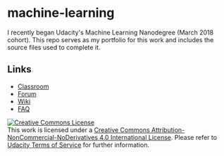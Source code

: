 # machine-learning
I recently began Udacity's Machine Learning Nanodegree (March 2018 cohort).  This repo serves as my portfolio for this work and includes the source files used to complete it.

## Links
- [Classroom](https://classroom.udacity.com/nanodegrees/nd009t/syllabus/core-curriculum)
- [Forum](https://discussions.udacity.com/)
- [Wiki](https://github.com/machinelearningnanodegree/MLND/wiki)
- [FAQ](https://github.com/machinelearningnanodegree/MLND/wiki/FAQ)


<a rel="license" href="http://creativecommons.org/licenses/by-nc-nd/4.0/"><img alt="Creative Commons License" style="border-width:0" src="https://i.creativecommons.org/l/by-nc-nd/4.0/88x31.png" /></a><br />This work is licensed under a <a rel="license" href="http://creativecommons.org/licenses/by-nc-nd/4.0/">Creative Commons Attribution-NonCommercial-NoDerivatives 4.0 International License</a>. Please refer to [Udacity Terms of Service](https://www.udacity.com/legal) for further information.

